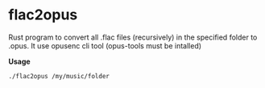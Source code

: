 # flac2opus
Rust program to convert all .flac files (recursively) in the specified folder to .opus.
It use opusenc cli tool (opus-tools must be intalled)


**Usage**
```shell
./flac2opus /my/music/folder
```

